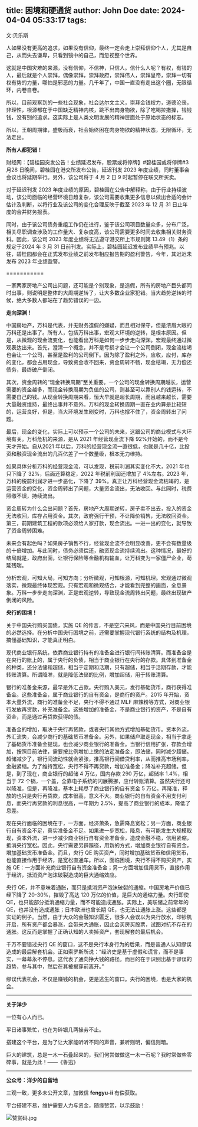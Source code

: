 title: 困境和硬通货
author: John Doe
date: 2024-04-04 05:33:17
tags:
---
文:贝乐斯<!--more-->

人如果没有更高的追求，如果没有信仰，最终一定会走上崇拜信仰个人，尤其是自己，从而失去谦卑，只看到镜中的自己，而忽视整个世界。

这就是中国灾难的来源，没有信仰，不信神，只信人。信什么人呢？有权，有钱的人，最后就是个人崇拜，偶像崇拜，崇拜政府，崇拜伟人，崇拜皇帝，崇拜一切有权有势的力量，哪怕是邪恶的力量。几千年了，中国一直没有走出这个圈，无限循环，内卷自卷。

所以，目前观察到的一些社会现象，社会达尔文主义，崇拜金钱权力，道德沦丧，非理性，根源都在于中国缺乏精神内核，跳不出肉身物欲，除了吃喝拉撒操，钱钱钱，没有别的追求。这实际上是人类文明发展的精神层面处于原始状态的标志。

所以，王朝周期律，盛极而衰，社会始终困在肉身物欲的精神状态，无限循环，无法走出。

**所有人都犯错！**

财经网：【碧桂园突发公告！业绩延迟发布，股票或将停牌】#碧桂园或将停牌#3 月28 日晚间，碧桂园在港交所发布公告，延迟刊发 2023 年度业绩，同时董事会会议也将延期举行。另外，该公司将于 4 月 2 日 9 时起暂停在联交所买卖。

对于延迟刊发 2023 年度业绩的原因，碧桂园在公告中解释称，由于行业持续波动，该公司面临的经营环境日趋复杂，该公司需要收集更多信息以做出合适的会计估计及判断，以将行业及该公司的变化合理反映于截至 2023 年 12 月 31 日止年度的合并财务报表。

同时，由于该公司债务重组工作仍在进行，鉴于该公司项目数量众多，分布广泛，相关尽职调查涉及的工作量大、复杂度高，该公司需要更多时间去收集相关财务资料。因此，该公司 2023 年度业绩将无法遵守港交所上市规则第 13.49（1）条的规定于2024 年 3 月 31 日前刊发。实际上，碧桂园延迟发布业绩早有预兆。以往，碧桂园都会在正式发布业绩之前发布相应报告期的盈利警告，今年，其迟迟未发布 2023 年业绩盈警。

===========

一家两家房地产公司出问题，还可能是个别现象，是造假，所有的房地产巨头都同时出事，则说明是整体的大周期逆转了，让大多数企业家犯错。当大趋势逆转的时候，绝大多数人都站在了趋势错误的一边。

**走向深渊！**

中国房地产，万科是代表，并无财务造假的嫌疑，而且相对保守，但是浓眉大眼的万科还是出事了。所有人，包括万科出事，宏观大环境的逆转，是根本原因。但是，从微观的现金流变化，也能看出万科是如何一步步走向深渊。宏观最终通过微观表达出来。首先，澄清一个概念，并不是亏损才会让一个公司倒闭，现金流枯竭也会让一个公司，甚至是盈利的公司倒下。因为除了盈利之外，应收，应付，库存的变化，都会占用现金，导致资金收不回来，资金周转不畅，现金枯竭，无力偿还债务，最终破产倒闭。

其次，资金周转的“现金转换周期”至关重要。一个公司的现金转换周期越长，运营需要的资金越多，而现金转换周期为负值的公司，则甚至可以靠别人的钱运转，不需要自己的钱。从现金转换周期来看，恒大早就是超长周期，而且越来越长，需要大量融资维持，最终出事并不意外。万科的现金转换周期一直在业内算是比较短的，运营良好，但是，当大环境发生剧变时，万科也撑不住了，资金周转出了问题。

最后，现金的变化，实际上可以预示一个公司的未来，这跟公司的商业模式与大环境有关。万科危机的来源，是从 2021 年经营现金流下降 92%开始的，而不是今天才开始。自从2021 年以后，万科的经营现金流一直很低，也就是几十亿，比投资和融资现金流出的几百亿差了一个数量级，根本无力维持。

如果具体分析万科的经营现金流，可以发现，税前利润其实变化不大，2021 年也只下降了 32%，后面还算稳定，2022 年税前利润还增加了 4%左右。2023 年，万科的税前利润才进一步恶化，下降了 39%。真正让万科经营现金流枯竭的，是运营资金的变化，资金周转出了问题，大量资金流出，无法收回。与此同时，税费照缴不误，持续流出。

资金周转为什么会出问题？首先，房地产大周期逆转，房子卖不出去，投入的资金无法收回，库存占用资金。其次，政府强行干预，不让降价销售，无法收回资金。第三，前期建筑工程的款项必须给人家打款，现金流出。一进一出的变化，就导致了资金周转困难。

未来会有起色吗？如果房子销售不行，经营现金流不会明显改善，更不会有数量级的十倍增加。与此同时，债务必须偿还，融资现金流持续流出。这种情况，最好的结局就是，政府出面，让银行保险等金融机构输血，让万科变为一家僵尸企业，苟延残喘。

分析宏观，可知大局，可知方向；分析微观，可知根源，可知机理。宏观通过微观落实，微观最终体现宏观。只有宏观和微观结合，才能看到完整的画面，全息景象。万科一步步走向深渊，正是宏观逆转，导致现金流周转出问题，最终出现破产倒闭的风险。

**央行的困境！**

关于中国央行购买国债，实施 QE 的传言，不是空穴来风，而是中国央行目前困境的必然选择。在分析中国央行困境之前，还需要掌握现代银行系统的结构及机理，搞懂基础知识，才能真正明白。

现代商业银行系统，依靠商业银行持有的准备金进行银行间转账清算。而准备金是在央行的账上的，属于央行的负债，相当于商业银行在央行的存款。具体到准备金的种类，还分法储和超储，相当于定期和活期，只有超储，相当于活期存款，才能转账清算。所谓降准，就是降低法储的比例，增加超储，用于转账清算。

银行的准备金来源，最早是外汇占款。央行购入美元，发行基础货币，商行获得准备金。这些准备金，属于商业银行的自有资金，是商行的资产。2015 年开始，资本大量外流，商行的准备金不足，央行不得不通过 MLF 麻辣粉等方式，对商业银行发放再贷款，补充准备金。这些增加的准备金，不是商业银行的资产，不是自有资金，而是通过再贷款获得的债。

准备金的增加，取决于央行再贷款，或者央行其他方式增加基础货币。资本外流，外汇流失，会减少商行的基础货币准备金。另外，如果储户取走现金，相当于拿走了基础货币准备金提现，也会减少商业银行的准备金。当银行信用扩张，存款会增加，按照目前法律，需要按比例增加上缴的法定准备金，即法储，同时减少超储。超储减少了，银行间流动性就会紧张，推高银行间借贷利率，从而推高市场利率，金融紧缩。为了维持宽松，央行不得不再贷款，增加准备金；降准补充超储。但是，到了现在，商业银行的超储 4 万亿，国内存款 290 万亿，超储率 1.4%，相当于 72 个锅，一个盖，全靠电子系统的闪展腾挪，应付转账清算。虽然央行还可以降准，但是，再降准，基本上耗尽了商业银行的自有资金 5 万亿。再降准，释放的也只是央行再贷款，成本很高，意义不大。商业银行的自有资金不用支付利息，而央行再贷款的利息很高，一年期为 2.5%，提高了商业银行的成本，降低了息差。

现在央行面临的困境在于，一方面，经济萧条，急需降息宽松；另一方面，商业银行自有资金不足，真实准备金不足。如果进一步宽松，降息，有可能发生大规模取现，资本外流，进一步减少商业银行自有资金准备金，造成金融不稳，信用紧缩，抵消央行宽松。因此，央行需要另辟蹊径，用新的方式，增加商业银行自有资金，增加基础货币准备金。而且，央行 QE 购买资产，同时增加基础货币和信用货币，也能直接作用于经济，是宽松直通车。所以，面临困境，央行不得不购买资产，实施 QE：一方面补充商业银行自有资金准备金；另一方面增加信用货币，直接作用于经济，抵消资产泡沫破裂造成的巨大通缩效应。

央行 QE，并不意味着通胀，而只是抵消资产泡沫破裂的通缩。中国房地产价值已经下降了 20-30%，摧毁了高达 120 万亿的价值，是巨大的通缩力量。央行即使 QE，也只能部分抵消通缩力量，而不可能造成通胀。实际上，美联储之前常年的 QE，也并没有造成通胀；日本欧洲也曾长期 QE，也无法让通胀上涨。这些都是实证的例子。当然，由于大众的金融知识匮乏，很多人会误以为央行放水，印钞机开启，所有资产都会暴涨，会带来大通胀，因此会买房买股票，试图对抗不存在的通胀。这反而是掌握了正确认知的人卖掉资产，套现解套的最后机会。

千万不要错过央行 QE 的窗口，这不是央行本身行为的后果，而是普通人认知缪误造成的最后解套机会。正如索罗斯所说：“经济史是基于虚假和谎言，而不是事实，一幕幕永不停息。这代表了通向挣大钱的路径。而目的在于识别出基于谬误的趋势，参与其中，然后在其被揭穿前离开。”

缪误代表机会，不仅是赚钱的机会，更是逃生的窗口。央行的困境，也是大家的机会。
- - -
**关于洋少**

一位有心人而已。

平日诸事繁忙，也在为碎银几两操劳不止。

搭建这个平台，是为了让大家能听听不同的声音，兼听则明，偏信则暗。

巨大的建筑，总是一木一石叠起来的，我们何尝做做这一木一石呢？我时常做些零碎事，就是为此！——《鲁迅》

---

**公众号：洋少的自留地** 

三观一致，更多未公开文章，加微信 **fengyu-ii** 有偿获取。

平台搭建不易，维护需要人力与资金，随缘赞赏，以示鼓励！

![赞赏码.jpg](/images/shang.jpg)